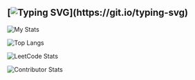 ## [![Typing SVG](https://readme-typing-svg.demolab.com?font=Fira+Code&duration=3000&pause=300&center=true&vCenter=true&multiline=true&width=1000&height=150&lines=Software+Engineering+Manager+and;Tech+Leader+in+SaaS+Solutions;Building+Teams+that+Drive+Business+Impact.)](https://git.io/typing-svg)


![My Stats](https://github-profile-trophy.vercel.app/?username=guifelix&theme=light)

![Top Langs](https://github-readme-stats.vercel.app/api/top-langs/?username=guifelix&layout=compact)

![LeetCode Stats](https://leetcard.jacoblin.cool/felixmaciel?theme=light&font=Noto%20Sans%20Mono)

![Contributor Stats](https://github-contributor-stats.vercel.app/api?username=guifelix&combine_all_yearly_contributions=true&hide=B,B+&theme=swift&hide_contributor_rank=false)
